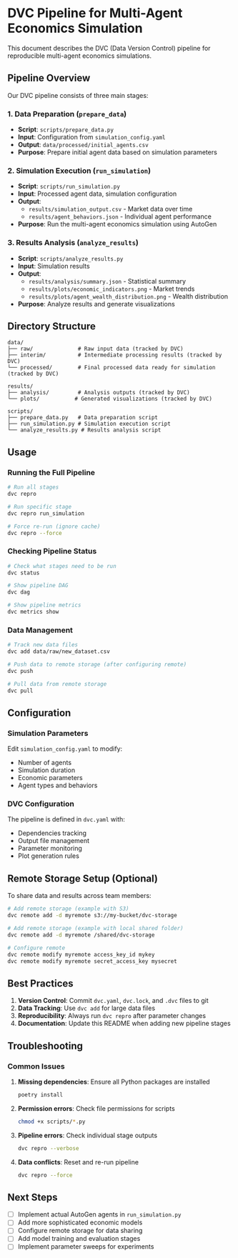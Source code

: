 # DVC Pipeline for Multi-Agent Economics Simulation

This document describes the DVC (Data Version Control) pipeline for reproducible multi-agent economics simulations.

## Pipeline Overview

Our DVC pipeline consists of three main stages:

### 1. Data Preparation (`prepare_data`)
- **Script**: `scripts/prepare_data.py`
- **Input**: Configuration from `simulation_config.yaml`
- **Output**: `data/processed/initial_agents.csv`
- **Purpose**: Prepare initial agent data based on simulation parameters

### 2. Simulation Execution (`run_simulation`)
- **Script**: `scripts/run_simulation.py`
- **Input**: Processed agent data, simulation configuration
- **Output**: 
  - `results/simulation_output.csv` - Market data over time
  - `results/agent_behaviors.json` - Individual agent performance
- **Purpose**: Run the multi-agent economics simulation using AutoGen

### 3. Results Analysis (`analyze_results`)
- **Script**: `scripts/analyze_results.py`
- **Input**: Simulation results
- **Output**: 
  - `results/analysis/summary.json` - Statistical summary
  - `results/plots/economic_indicators.png` - Market trends
  - `results/plots/agent_wealth_distribution.png` - Wealth distribution
- **Purpose**: Analyze results and generate visualizations

## Directory Structure

```
data/
├── raw/              # Raw input data (tracked by DVC)
├── interim/          # Intermediate processing results (tracked by DVC)
└── processed/        # Final processed data ready for simulation (tracked by DVC)

results/
├── analysis/         # Analysis outputs (tracked by DVC)
└── plots/           # Generated visualizations (tracked by DVC)

scripts/
├── prepare_data.py   # Data preparation script
├── run_simulation.py # Simulation execution script
└── analyze_results.py # Results analysis script
```

## Usage

### Running the Full Pipeline
```bash
# Run all stages
dvc repro

# Run specific stage
dvc repro run_simulation

# Force re-run (ignore cache)
dvc repro --force
```

### Checking Pipeline Status
```bash
# Check what stages need to be run
dvc status

# Show pipeline DAG
dvc dag

# Show pipeline metrics
dvc metrics show
```

### Data Management
```bash
# Track new data files
dvc add data/raw/new_dataset.csv

# Push data to remote storage (after configuring remote)
dvc push

# Pull data from remote storage
dvc pull
```

## Configuration

### Simulation Parameters
Edit `simulation_config.yaml` to modify:
- Number of agents
- Simulation duration
- Economic parameters
- Agent types and behaviors

### DVC Configuration
The pipeline is defined in `dvc.yaml` with:
- Dependencies tracking
- Output file management
- Parameter monitoring
- Plot generation rules

## Remote Storage Setup (Optional)

To share data and results across team members:

```bash
# Add remote storage (example with S3)
dvc remote add -d myremote s3://my-bucket/dvc-storage

# Add remote storage (example with local shared folder)
dvc remote add -d myremote /shared/dvc-storage

# Configure remote
dvc remote modify myremote access_key_id mykey
dvc remote modify myremote secret_access_key mysecret
```

## Best Practices

1. **Version Control**: Commit `dvc.yaml`, `dvc.lock`, and `.dvc` files to git
2. **Data Tracking**: Use `dvc add` for large data files
3. **Reproducibility**: Always run `dvc repro` after parameter changes
4. **Documentation**: Update this README when adding new pipeline stages

## Troubleshooting

### Common Issues

1. **Missing dependencies**: Ensure all Python packages are installed
   ```bash
   poetry install
   ```

2. **Permission errors**: Check file permissions for scripts
   ```bash
   chmod +x scripts/*.py
   ```

3. **Pipeline errors**: Check individual stage outputs
   ```bash
   dvc repro --verbose
   ```

4. **Data conflicts**: Reset and re-run pipeline
   ```bash
   dvc repro --force
   ```

## Next Steps

- [ ] Implement actual AutoGen agents in `run_simulation.py`
- [ ] Add more sophisticated economic models
- [ ] Configure remote storage for data sharing
- [ ] Add model training and evaluation stages
- [ ] Implement parameter sweeps for experiments
